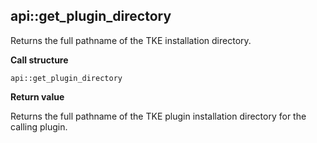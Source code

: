 ## api::get\_plugin\_directory

Returns the full pathname of the TKE installation directory.

**Call structure**

`api::get_plugin_directory`

**Return value**

Returns the full pathname of the TKE plugin installation directory for the calling plugin.